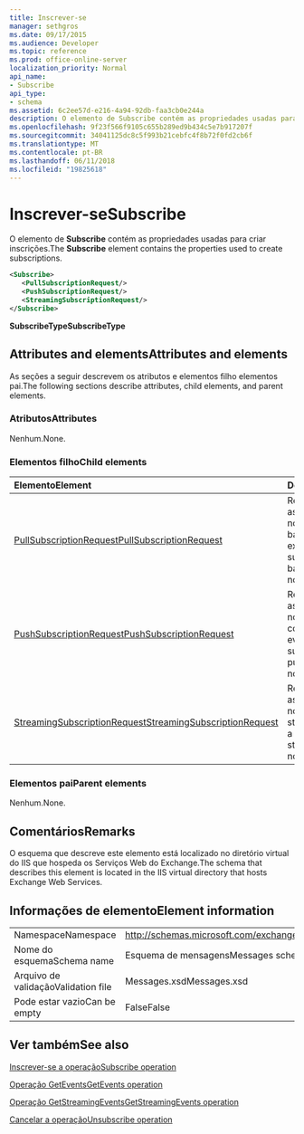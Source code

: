 ```yaml
---
title: Inscrever-se
manager: sethgros
ms.date: 09/17/2015
ms.audience: Developer
ms.topic: reference
ms.prod: office-online-server
localization_priority: Normal
api_name:
- Subscribe
api_type:
- schema
ms.assetid: 6c2ee57d-e216-4a94-92db-faa3cb0e244a
description: O elemento de Subscribe contém as propriedades usadas para criar inscrições.
ms.openlocfilehash: 9f23f566f9105c655b289ed9b434c5e7b917207f
ms.sourcegitcommit: 34041125dc8c5f993b21cebfc4f8b72f0fd2cb6f
ms.translationtype: MT
ms.contentlocale: pt-BR
ms.lasthandoff: 06/11/2018
ms.locfileid: "19825618"
---
```

# <a name="subscribe"></a><span data-ttu-id="cda80-103">Inscrever-se</span><span class="sxs-lookup"><span data-stu-id="cda80-103">Subscribe</span></span>

<span data-ttu-id="cda80-104">O elemento de **Subscribe** contém as propriedades usadas para criar inscrições.</span><span class="sxs-lookup"><span data-stu-id="cda80-104">The **Subscribe** element contains the properties used to create subscriptions.</span></span> 
  
```XML
<Subscribe>
   <PullSubscriptionRequest/>
   <PushSubscriptionRequest/>
   <StreamingSubscriptionRequest/>
</Subscribe>
```

 <span data-ttu-id="cda80-105">**SubscribeType**</span><span class="sxs-lookup"><span data-stu-id="cda80-105">**SubscribeType**</span></span>
## <a name="attributes-and-elements"></a><span data-ttu-id="cda80-106">Attributes and elements</span><span class="sxs-lookup"><span data-stu-id="cda80-106">Attributes and elements</span></span>

<span data-ttu-id="cda80-107">As seções a seguir descrevem os atributos e elementos filho elementos pai.</span><span class="sxs-lookup"><span data-stu-id="cda80-107">The following sections describe attributes, child elements, and parent elements.</span></span>
  
### <a name="attributes"></a><span data-ttu-id="cda80-108">Atributos</span><span class="sxs-lookup"><span data-stu-id="cda80-108">Attributes</span></span>

<span data-ttu-id="cda80-109">Nenhum.</span><span class="sxs-lookup"><span data-stu-id="cda80-109">None.</span></span>
  
### <a name="child-elements"></a><span data-ttu-id="cda80-110">Elementos filho</span><span class="sxs-lookup"><span data-stu-id="cda80-110">Child elements</span></span>

|<span data-ttu-id="cda80-111">**Elemento**</span><span class="sxs-lookup"><span data-stu-id="cda80-111">**Element**</span></span>|<span data-ttu-id="cda80-112">**Descrição**</span><span class="sxs-lookup"><span data-stu-id="cda80-112">**Description**</span></span>|
|:-----|:-----|
|[<span data-ttu-id="cda80-113">PullSubscriptionRequest</span><span class="sxs-lookup"><span data-stu-id="cda80-113">PullSubscriptionRequest</span></span>](pullsubscriptionrequest.md) <br/> |<span data-ttu-id="cda80-114">Representa uma assinatura de uma notificação de evento baseado em extração.</span><span class="sxs-lookup"><span data-stu-id="cda80-114">Represents a subscription to a pull-based event notification.</span></span>  <br/> |
|[<span data-ttu-id="cda80-115">PushSubscriptionRequest</span><span class="sxs-lookup"><span data-stu-id="cda80-115">PushSubscriptionRequest</span></span>](pushsubscriptionrequest.md) <br/> |<span data-ttu-id="cda80-116">Representa uma assinatura de uma notificação de push com base no evento.</span><span class="sxs-lookup"><span data-stu-id="cda80-116">Represents a subscription to a push-based event notification.</span></span>  <br/> |
|[<span data-ttu-id="cda80-117">StreamingSubscriptionRequest</span><span class="sxs-lookup"><span data-stu-id="cda80-117">StreamingSubscriptionRequest</span></span>](streamingsubscriptionrequest.md) <br/> |<span data-ttu-id="cda80-118">Representa uma assinatura de uma notificação de evento streaming.</span><span class="sxs-lookup"><span data-stu-id="cda80-118">Represents a subscription to a streaming event notification.</span></span>  <br/> |
   
### <a name="parent-elements"></a><span data-ttu-id="cda80-119">Elementos pai</span><span class="sxs-lookup"><span data-stu-id="cda80-119">Parent elements</span></span>

<span data-ttu-id="cda80-120">Nenhum.</span><span class="sxs-lookup"><span data-stu-id="cda80-120">None.</span></span>
  
## <a name="remarks"></a><span data-ttu-id="cda80-121">Comentários</span><span class="sxs-lookup"><span data-stu-id="cda80-121">Remarks</span></span>

<span data-ttu-id="cda80-122">O esquema que descreve este elemento está localizado no diretório virtual do IIS que hospeda os Serviços Web do Exchange.</span><span class="sxs-lookup"><span data-stu-id="cda80-122">The schema that describes this element is located in the IIS virtual directory that hosts Exchange Web Services.</span></span>
  
## <a name="element-information"></a><span data-ttu-id="cda80-123">Informações de elemento</span><span class="sxs-lookup"><span data-stu-id="cda80-123">Element information</span></span>

|||
|:-----|:-----|
|<span data-ttu-id="cda80-124">Namespace</span><span class="sxs-lookup"><span data-stu-id="cda80-124">Namespace</span></span>  <br/> |http://schemas.microsoft.com/exchange/services/2006/messages  <br/> |
|<span data-ttu-id="cda80-125">Nome do esquema</span><span class="sxs-lookup"><span data-stu-id="cda80-125">Schema name</span></span>  <br/> |<span data-ttu-id="cda80-126">Esquema de mensagens</span><span class="sxs-lookup"><span data-stu-id="cda80-126">Messages schema</span></span>  <br/> |
|<span data-ttu-id="cda80-127">Arquivo de validação</span><span class="sxs-lookup"><span data-stu-id="cda80-127">Validation file</span></span>  <br/> |<span data-ttu-id="cda80-128">Messages.xsd</span><span class="sxs-lookup"><span data-stu-id="cda80-128">Messages.xsd</span></span>  <br/> |
|<span data-ttu-id="cda80-129">Pode estar vazio</span><span class="sxs-lookup"><span data-stu-id="cda80-129">Can be empty</span></span>  <br/> |<span data-ttu-id="cda80-130">False</span><span class="sxs-lookup"><span data-stu-id="cda80-130">False</span></span>  <br/> |
   
## <a name="see-also"></a><span data-ttu-id="cda80-131">Ver também</span><span class="sxs-lookup"><span data-stu-id="cda80-131">See also</span></span>



[<span data-ttu-id="cda80-132">Inscrever-se a operação</span><span class="sxs-lookup"><span data-stu-id="cda80-132">Subscribe operation</span></span>](subscribe-operation.md)
  
[<span data-ttu-id="cda80-133">Operação GetEvents</span><span class="sxs-lookup"><span data-stu-id="cda80-133">GetEvents operation</span></span>](getevents-operation.md)
  
[<span data-ttu-id="cda80-134">Operação GetStreamingEvents</span><span class="sxs-lookup"><span data-stu-id="cda80-134">GetStreamingEvents operation</span></span>](getstreamingevents-operation.md)
  
[<span data-ttu-id="cda80-135">Cancelar a operação</span><span class="sxs-lookup"><span data-stu-id="cda80-135">Unsubscribe operation</span></span>](unsubscribe-operation.md)

